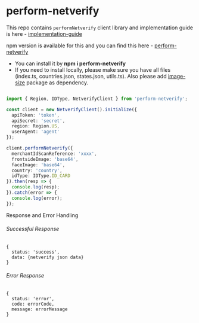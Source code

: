# perform-netverify

This repo contains `performNetverify` client library and implementation guide is here - [implementation-guide](https://github.com/Jumio/implementation-guides/blob/master/netverify/performNetverify.md)

npm version is available for this and you can find this here - [perform-netverify](https://www.npmjs.com/package/perform-netverify)

- You can install it by **npm i perform-netverify**
- If you need to install locally, please make sure you have all files (index.ts, countries.json, states.json, utils.ts). Also please add [image-size](https://github.com/image-size/image-size) package as dependency.

```ts

import { Region, IDType, NetverifyClient } from 'perform-netverify';

const client = new NetverifyClient().initialize({
  apiToken: 'token',
  apiSecret: 'secret',
  region: Region.US,
  userAgent: 'agent'
});

client.performNetverify({
  merchantIdScanReference: 'xxxx',
  frontsideImage: 'base64',
  faceImage: 'base64',
  country: 'country',
  idType: IDType.ID_CARD
}).then(resp => {
  console.log(resp);
}).catch(error => {
  console.log(error);
});


```

Response and Error Handling

###### Successful Response
```
{
  status: 'success',
  data: {netverify json data}
}
```

###### Error Response
```
{
  status: 'error',
  code: errorCode,
  message: errorMessage
}
```
